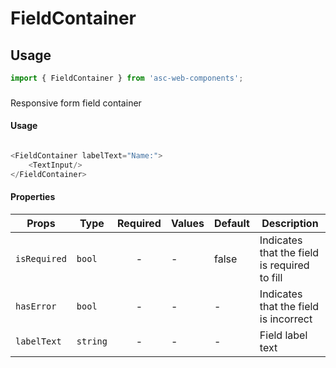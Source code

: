 # FieldContainer

## Usage

```js
import { FieldContainer } from 'asc-web-components';
```

### <Label>

Responsive form field container 

#### Usage

```js

<FieldContainer labelText="Name:">
    <TextInput/>
</FieldContainer>    

```

#### Properties

| Props       | Type     | Required | Values | Default | Description                                  |
| ------------| -------- | :------: | -------| ------- | -------------------------------------------- |
| `isRequired`| `bool`   |    -     | -      | false   | Indicates that the field is required to fill |
| `hasError`  | `bool`   |    -     | -      | -       | Indicates that the field is incorrect        |
| `labelText` | `string` |    -     | -      | -       | Field label text                             |